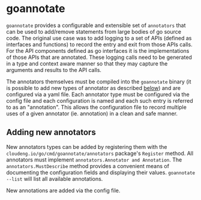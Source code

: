# goannotate

`goannotate` provides a configurable and extensible set of `annotators` that
can be used to add/remove statements from large bodies of go source code.
The original use case was to add logging to a set of APIs (defined as
interfaces and functions) to record the entry and exit from those APIs calls.
For the API components defined as go interfaces it is the implementations of
those APIs that are annotated. These logging calls need to be generated in a
type and context aware manner so that they may capture the arguments and results
to the API calls.

The annotators themselves must be compiled into the `goannotate` binary (it is
possible to add new types of annotator as described [below](#adding-new-annotators))
and are configured via a yaml file. Each annotator type must be configured via
the config file and each configuration is named and each such entry is referred to as
an "annotation". This allows the configuration file to record multiple uses of
a given annotator (ie. annotation) in a clean and safe manner.

## Adding new annotators

New annotators types can be added by registering them with the 
`cloudeng.io/go/cmd/goannotate/annotators` package's `Register` method.
All annotators must implement `annotators.Annotator and Annotation`.
The `annotators.MustDescribe` method provides a convenient means of documenting
the configuration fields and displaying their values.
`goannotate --list` will list all available annotations.

New annotations are added via the config file.

